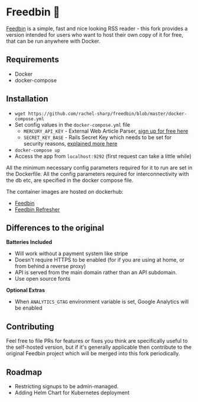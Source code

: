 Freedbin 🍔
==========

[Feedbin](https://github.com/feedbin/feedbin) is a simple, fast and nice looking RSS reader - this fork provides a version intended for users who want to host their own copy of it for free, that can be run anywhere with Docker.

Requirements
------------

 - Docker
 - docker-compose

Installation
-------------

 - `wget https://github.com/rachel-sharp/freedbin/blob/master/docker-compose.yml`
 - Set config values in the `docker-compose.yml` file
   - `MERCURY_API_KEY` - External Web Article Parser, [sign up for free here](https://mercury.postlight.com/web-parser/)
   - `SECRET_KEY_BASE` - Rails Secret Key which needs to be set for security reasons, [explained more here](https://medium.com/@michaeljcoyne/understanding-the-secret-key-base-in-ruby-on-rails-ce2f6f9968a1)
 - `docker-compose up`
 - Access the app from `localhost:9292` (first request can take a little while)

All the minimum necessary config parameters required for it to run are set in the Dockerfile. All the config parameters required for interconnectivity with the db etc, are specified in the docker compose file.

The container images are hosted on dockerhub:
- [Feedbin](https://hub.docker.com/r/rachsharp/feedbin/)
- [Feedbin Refresher](https://hub.docker.com/r/rachsharp/feedbin-refresher/)

Differences to the original
---------------------------


**Batteries Included**


 - Will work without a payment system like stripe
 - Doesn't require HTTPS to be enabled (for if you are using at home, or from behind a reverse proxy)
 - API is served from the main domain rather than an API subdomain.
 - Use open source fonts
 
 **Optional Extras**
 
 - When `ANALYTICS_GTAG` environment variable is set, Google Analytics will be enabled
 
 

Contributing
------------

Feel free to file PRs for features or fixes you think are specifically useful to the self-hosted version, but if it's generally applicable then contribute to the original Feedbin project which will be merged into this fork periodically.

Roadmap
-------

- Restricting signups to be admin-managed.
- Adding Helm Chart for Kubernetes deployment
